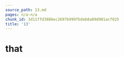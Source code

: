 ```yaml
---
source_path: 13.md
pages: n/a-n/a
chunk_id: 3d11ffd3886ec2697b999fbdeb8a89d901acf025
title: '13'
---
```

# that
